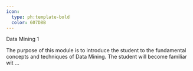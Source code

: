 ```yaml
---
icon:
  type: ph:template-bold
  color: 607D8B
---
```

Data Mining 1

The purpose of this module is to introduce the student to the fundamental concepts and techniques of Data Mining. The student will become familiar wit ... 
